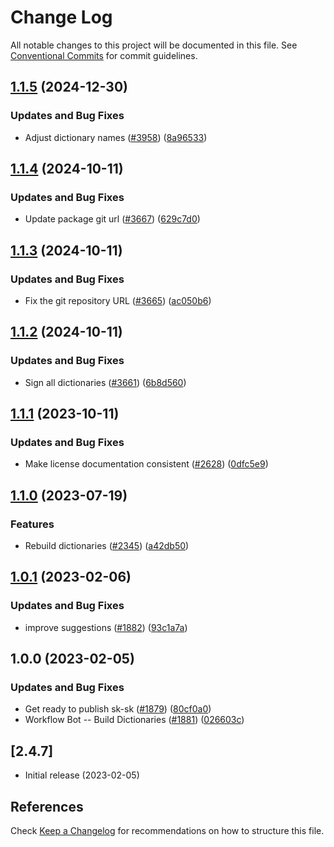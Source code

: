 # Change Log

All notable changes to this project will be documented in this file.
See [Conventional Commits](https://conventionalcommits.org) for commit guidelines.

## [1.1.5](https://github.com/khulnasoft/codetypo-dicts/compare/@codetypo/dict-sk-sk@1.1.4...@codetypo/dict-sk-sk@1.1.5) (2024-12-30)


### Updates and Bug Fixes

* Adjust dictionary names ([#3958](https://github.com/khulnasoft/codetypo-dicts/issues/3958)) ([8a96533](https://github.com/khulnasoft/codetypo-dicts/commit/8a96533bec21280103740868b81559437c413501))

## [1.1.4](https://github.com/khulnasoft/codetypo-dicts/compare/@codetypo/dict-sk-sk@1.1.3...@codetypo/dict-sk-sk@1.1.4) (2024-10-11)


### Updates and Bug Fixes

* Update package git url ([#3667](https://github.com/khulnasoft/codetypo-dicts/issues/3667)) ([629c7d0](https://github.com/khulnasoft/codetypo-dicts/commit/629c7d0a5e1bacad1d3874b1f8372edc3494ef97))

## [1.1.3](https://github.com/khulnasoft/codetypo-dicts/compare/@codetypo/dict-sk-sk@1.1.2...@codetypo/dict-sk-sk@1.1.3) (2024-10-11)


### Updates and Bug Fixes

* Fix the git repository URL ([#3665](https://github.com/khulnasoft/codetypo-dicts/issues/3665)) ([ac050b6](https://github.com/khulnasoft/codetypo-dicts/commit/ac050b697d57820109995e92fac5ccc32ced1723))

## [1.1.2](https://github.com/khulnasoft/codetypo-dicts/compare/@codetypo/dict-sk-sk@1.1.1...@codetypo/dict-sk-sk@1.1.2) (2024-10-11)


### Updates and Bug Fixes

* Sign all dictionaries ([#3661](https://github.com/khulnasoft/codetypo-dicts/issues/3661)) ([6b8d560](https://github.com/khulnasoft/codetypo-dicts/commit/6b8d560cf51a593458ce42bca415859f872cfc97))

## [1.1.1](https://github.com/khulnasoft/codetypo-dicts/compare/@codetypo/dict-sk-sk@1.1.0...@codetypo/dict-sk-sk@1.1.1) (2023-10-11)


### Updates and Bug Fixes

* Make license documentation consistent ([#2628](https://github.com/khulnasoft/codetypo-dicts/issues/2628)) ([0dfc5e9](https://github.com/khulnasoft/codetypo-dicts/commit/0dfc5e918d475a9694ce64bdc74c473d6097af62))

## [1.1.0](https://github.com/khulnasoft/codetypo-dicts/compare/@codetypo/dict-sk-sk@1.0.1...@codetypo/dict-sk-sk@1.1.0) (2023-07-19)


### Features

* Rebuild dictionaries ([#2345](https://github.com/khulnasoft/codetypo-dicts/issues/2345)) ([a42db50](https://github.com/khulnasoft/codetypo-dicts/commit/a42db50300924afe6a44049f4d26a86c5a09457a))

## [1.0.1](https://github.com/khulnasoft/codetypo-dicts/compare/@codetypo/dict-sk-sk@1.0.0...@codetypo/dict-sk-sk@1.0.1) (2023-02-06)


### Updates and Bug Fixes

* improve suggestions ([#1882](https://github.com/khulnasoft/codetypo-dicts/issues/1882)) ([93c1a7a](https://github.com/khulnasoft/codetypo-dicts/commit/93c1a7a342a823e5a2f66bd935160d2d1e1fe95b))

## 1.0.0 (2023-02-05)


### Updates and Bug Fixes

* Get ready to publish sk-sk ([#1879](https://github.com/khulnasoft/codetypo-dicts/issues/1879)) ([80cf0a0](https://github.com/khulnasoft/codetypo-dicts/commit/80cf0a06da4834fd5a906b43ab49d5414edd6aa7))
* Workflow Bot -- Build Dictionaries ([#1881](https://github.com/khulnasoft/codetypo-dicts/issues/1881)) ([026603c](https://github.com/khulnasoft/codetypo-dicts/commit/026603c5627d8c84e12664dfa6dff1fbcf56bbb8))

## [2.4.7]
- Initial release (2023-02-05)

## References
Check [Keep a Changelog](http://keepachangelog.com/) for recommendations on how to structure this file.
